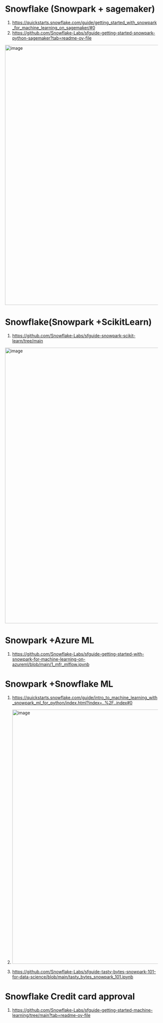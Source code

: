 # Snowflake (Snowpark + sagemaker)
1. https://quickstarts.snowflake.com/guide/getting_started_with_snowpark_for_machine_learning_on_sagemaker/#0
2. https://github.com/Snowflake-Labs/sfguide-getting-started-snowpark-python-sagemaker?tab=readme-ov-file


<img width="853" alt="image" src="https://github.com/anjijava16/SnowFlakeDBUtils_RedShiftUtils/assets/5849522/ce6b51fd-9ab8-471e-bd17-450c77a79eb7">


# Snowflake(Snowpark +ScikitLearn)
1. https://github.com/Snowflake-Labs/sfguide-snowpark-scikit-learn/tree/main

<img width="904" alt="image" src="https://github.com/anjijava16/SnowFlakeDBUtils_RedShiftUtils/assets/5849522/3f49b672-ef02-4432-9f2c-9f556e132f8b">

# Snowpark +Azure ML
1. https://github.com/Snowflake-Labs/sfguide-getting-started-with-snowpark-for-machine-learning-on-azureml/blob/main/1_mfr_mlflow.ipynb

# Snowpark +Snowflake ML
1. https://quickstarts.snowflake.com/guide/intro_to_machine_learning_with_snowpark_ml_for_python/index.html?index=..%2F..index#0

2. <img width="834" alt="image" src="https://github.com/anjijava16/SnowFlakeDBUtils_RedShiftUtils/assets/5849522/50aac244-4934-41ac-9884-4e136cddcbbb">

3. https://github.com/Snowflake-Labs/sfguide-tasty-bytes-snowpark-101-for-data-science/blob/main/tasty_bytes_snowpark_101.ipynb

# Snowflake Credit card approval
1. https://github.com/Snowflake-Labs/sfguide-getting-started-machine-learning/tree/main?tab=readme-ov-file

